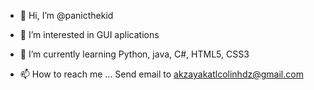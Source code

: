 - 👋 Hi, I’m @panicthekid
- 👀 I’m interested in GUI aplications
- 🌱 I’m currently learning Python, java, C#, HTML5, CSS3

- 📫 How to reach me ...
Send email to akzayakatlcolinhdz@gmail.com


